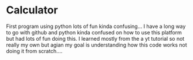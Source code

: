 # Calculator
 First program using python lots of fun kinda confusing... I have a long way to go with github and python kinda confused on how to use this platform but had lots of fun doing this. I learned mostly from the a yt tutorial so not really my own but agian my goal is understanding how this code works not doing it from scratch....
